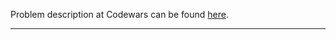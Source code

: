 Problem description at Codewars can be found
[here](https://www.codewars.com/kata/5713bc89c82eff33c60009f7/train/python).

-------------


